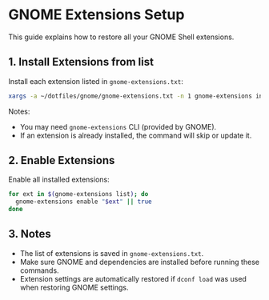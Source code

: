 # GNOME Extensions Setup

This guide explains how to restore all your GNOME Shell extensions.

## 1. Install Extensions from list

Install each extension listed in `gnome-extensions.txt`:

```bash
xargs -a ~/dotfiles/gnome/gnome-extensions.txt -n 1 gnome-extensions install
```

Notes:
- You may need `gnome-extensions` CLI (provided by GNOME).
- If an extension is already installed, the command will skip or update it.

## 2. Enable Extensions

Enable all installed extensions:

```bash
for ext in $(gnome-extensions list); do
  gnome-extensions enable "$ext" || true
done
```

## 3. Notes

- The list of extensions is saved in `gnome-extensions.txt`.
- Make sure GNOME and dependencies are installed before running these commands.
- Extension settings are automatically restored if `dconf load` was used when restoring GNOME settings.
